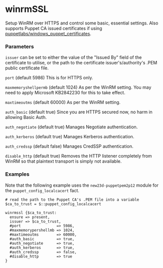 # winrmSSL

Setup WinRM over HTTPS and control some basic, essential settings. Also supports Puppet CA issued certificates if using [puppetlabs/windows_puppet_certificates](https://forge.puppet.com/puppetlabs/windows_puppet_certificates).

### Parameters

`issuer` can be set to either the value of the "Issued By" field of the certificate to utilise, or the path to the certificate issuer's/authority's .PEM public certificate file.

`port` (default 5986) This is for HTTPS only.

`maxmemoryshellpermb` (default 1024) As per the WinRM setting. You may need to apply Microsoft KB2842230 for this to take effect.

`maxtimeoutms` (default 60000) As per the WinRM setting.

`auth_basic` (default true) Since you are HTTPS secured now, no harm in allowing Basic Auth.

`auth_negotiate` (default true) Manages Negotiate authentication.

`auth_kerberos` (default true) Manages Kerberos authentication.

`auth_credssp` (default false) Manages CredSSP authentication.

`disable_http` (default true) Removes the HTTP listener completely from WinRM so that plaintext transport is simply not available.

### Examples

Note that the following example uses the `new23d-puppetpem2p12` module for the `puppet_config_localcacert` fact.

```
# read the path to the Puppet CA's .PEM file into a variable
$ca_to_trust = $::puppet_config_localcacert

winrmssl {$ca_to_trust:
  ensure => present,
  issuer => $ca_to_trust,
  #port                => 5986,
  #maxmemorypershellmb => 1024,
  #maxtimeoutms        => 60000,
  #auth_basic          => true,
  #auth_negotiate      => true,
  #auth_kerberos       => true,
  #auth_credssp        => false,
  #disable_http        => true
}
```

